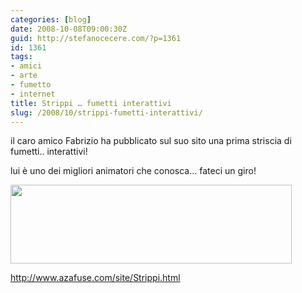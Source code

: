 ```yaml
---
categories: [blog]
date: 2008-10-08T09:00:30Z
guid: http://stefanocecere.com/?p=1361
id: 1361
tags:
- amici
- arte
- fumetto
- internet
title: Strippi … fumetti interattivi
slug: /2008/10/strippi-fumetti-interattivi/
---
```


il caro amico Fabrizio ha pubblicato sul suo sito una prima striscia di fumetti.. interattivi!

lui è uno dei migliori animatori che conosca… fateci un giro!

[<img class="aligncenter size-medium wp-image-1362" title="strippi" src="http://stefanocecere.com/wp-content/uploads/sites/3/2008/10/strippi-450x126.png" alt="" width="450" height="126" />](http://www.azafuse.com/site/Strippi.html)

<http://www.azafuse.com/site/Strippi.html>
